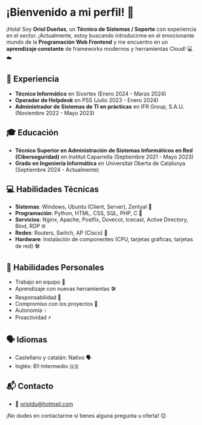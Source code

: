 # ¡Bienvenido a mi perfil! 👋
¡Hola! Soy **Oriol Dueñas**, un **Técnico de Sistemas / Soporte** con experiencia en el sector.
¡Actualmente, estoy buscando introducirme en el emocionante mundo de la **Programación Web Frontend** y me encuentro en un **aprendizaje constante** de frameworks modernos y herramientas Cloud! 💻☁️

## 💼 Experiencia

- **Técnico Informático** en Sivortex (Enero 2024 - Marzo 2024)
- **Operador de Helpdesk** en PSS (Julio 2023 - Enero 2024)
- **Administrador de Sistemas de Tl en prácticas** en IFR Group, S.A.U. (Noviembre 2022 - Mayo 2023)

## 🎓 Educación

- **Técnico Superior en Administración de Sistemas Informáticos en Red (Ciberseguridad)** en Institut Caparrella (Septiembre 2021 - Mayo 2023)
- **Grado en Ingeniería Informática** en Universitat Oberta de Catalunya (Septiembre 2024 - Actualmente)

## 💻 Habilidades Técnicas

- **Sistemas**: Windows, Ubuntu (Client, Server), Zentyal 🐧
- **Programación**: Python, HTML, CSS, SQL, PHP, C 🐍
- **Servicios**: Nginx, Apache, Postfix, Dovecot, Icecast, Active Directory, Bind, RDP 🌐
- **Redes**: Routers, Switch, AP (Cisco) 📡
- **Hardware**: Instalación de componentes (CPU, tarjetas gráficas, tarjetas de red) 🛠️

## 🤝 Habilidades Personales

- Trabajo en equipo 🤝
- Aprendizaje con nuevas herramientas 🛠️
- Responsabilidad 💼
- Compromiso con los proyectos 🚀
- Autonomía 💡
- Proactividad ⚡

## 🗣️ Idiomas

- Castellano y catalán: Nativo 🗣️
- Inglés: B1-Intermedio 🇬🇧

## 📬 Contacto

- 📧 orioldu@hotmail.com

¡No dudes en contactarme si tienes alguna pregunta u oferta! 😊